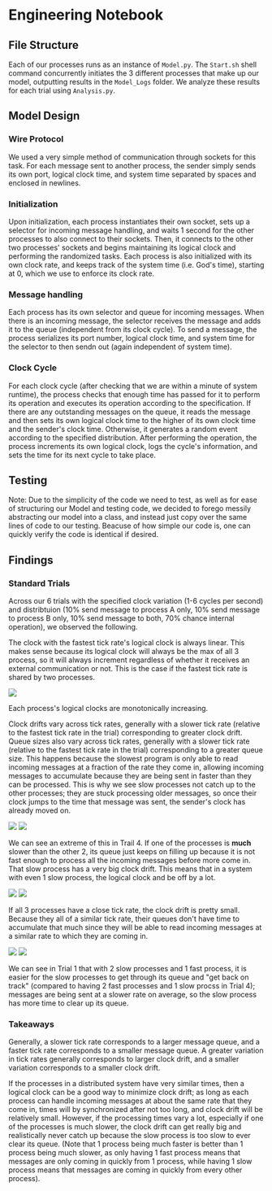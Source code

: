 # Engineering Notebook

## File Structure
Each of our processes runs as an instance of `Model.py`. The `Start.sh` shell command concurrently initiates the 3 different processes that make up our model, outputting results in the `Model_Logs` folder. We analyze these results for each trial using `Analysis.py`.

## Model Design

### Wire Protocol
We used a very simple method of communication through sockets for this task. For each message sent to another process, the sender simply sends its own port, logical clock time, and system time separated by spaces and enclosed in newlines.

### Initialization
Upon initialization, each process instantiates their own socket, sets up a selector for incoming message handling, and waits 1 second for the other processes to also connect to their sockets. Then, it connects to the other two processes' sockets and begins maintaining its logical clock and performing the randomized tasks. Each process is also initialized with its own clock rate, and keeps track of the system time (i.e. God's time), starting at 0, which we use to enforce its clock rate.

### Message handling
Each process has its own selector and queue for incoming messages. When there is an incoming message, the selector receives the message and adds it to the queue (independent from its clock cycle). To send a message, the process serializes its port number, logical clock time, and system time for the selector to then sendn out (again independent of system time). 

### Clock Cycle
For each clock cycle (after checking that we are within a minute of system runtime), the process checks that enough time has passed for it to perform its operation and executes its operation according to the specification. If there are any outstanding messages on the queue, it reads the message and then sets its own logical clock time to the higher of its own clock time and the sender's clock time. Otherwise, it generates a random event according to the specified distribution. After performing the operation, the process increments its own logical clock, logs the cycle's information, and sets the time for its next cycle to take place.

## Testing
Note: Due to the simplicity of the code we need to test, as well as for ease of structuring our Model and testing code, we decided to forego messily abstracting our model into a class, and instead just copy over the same lines of code to our testing. Beacuse of how simple our code is, one can quickly verify the code is identical if desired.

## Findings

### Standard Trials
Across our 6 trials with the specified clock variation (1-6 cycles per second) and distribtuion (10\% send message to process A only, 10\% send message to process B only, 10\% send message to both, 70\% chance internal operation), we observed the following.

The clock with the fastest tick rate's logical clock is always linear. This makes sense because its logical clock will always be the max of all 3 process, so it will always increment regardless of whether it receives an external communication or not. This is the case if the fastest tick rate is shared by two processes.

![](Model_Logs/Trial_6/Logical_time.png)

Each process's logical clocks are monotonically increasing.

Clock drifts vary across tick rates, generally with a slower tick rate (relative to the fastest tick rate in the trial) corresponding to greater clock drift. Queue sizes also vary across tick rates, generally with a slower tick rate (relative to the fastest tick rate in the trial) corresponding to a greater queue size. This happens because the slowest program is only able to read incoming messages at a fraction of the rate they come in, allowing incoming messages to accumulate because they are being sent in faster than they can be processed. This is why we see slow processes not catch up to the other processes; they are stuck processing older messages, so once their clock jumps to the time that message was sent, the sender's clock has already moved on.

![](Model_Logs/Trial_2/Logical_time.png) ![](Model_Logs/Trial_2/Queue_size.png)

We can see an extreme of this in Trail 4. If one of the processes is **much** slower than the other 2, its queue just keeps on filling up because it is not fast enough to process all the incoming messages before more come in. That slow process has a very big clock drift. This means that in a system with even 1 slow process, the logical clock and be off by a lot.

![](Model_Logs/Trial_4/Logical_time.png) ![](Model_Logs/Trial_4/Queue_size.png)

If all 3 processes have a close tick rate, the clock drift is pretty small. Because they all of a similar tick rate, their queues don't have time to accumulate that much since they will be able to read incoming messages at a similar rate to which they are coming in.

![](Model_Logs/Trial_5/Logical_time.png) ![](Model_Logs/Trial_5/Queue_size.png)

We can see in Trial 1 that with 2 slow processes and 1 fast process, it is easier for the slow processes to get through its queue and "get back on track" (compared to having 2 fast processes and 1 slow procss in Trial 4); messages are being sent at a slower rate on average, so the slow process has more time to clear up its queue.

### Takeaways
Generally, a slower tick rate corresponds to a larger message queue, and a faster tick rate corresponds to a smaller message queue. A greater variation in tick rates generally corresponds to larger clock drift, and a smaller variation corresponds to a smaller clock drift. 

If the processes in a distributed system have very similar times, then a logical clock can be a good way to minimize clock drift; as long as each process can handle incoming messages at about the same rate that they come in, times will by synchronized after not too long, and clock drift will be relatively small. However, if the processing times vary a lot, especially if one of the processes is much slower, the clock drift can get really big and realistically never catch up because the slow process is too slow to ever clear its queue. 
(Note that 1 process being much faster is better than 1 process being much slower, as only having 1 fast process means that messages are only coming in quickly from 1 process, while having 1 slow process means that messages are coming in quickly from every other process).